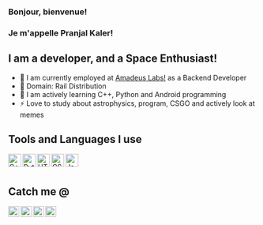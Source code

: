 
<!--
### Hi there 👋
**pranjalkaler/pranjalkaler** is a ✨ _special_ ✨ repository because its `README.md` (this file) appears on your GitHub profile.

Here are some ideas to get you started:

- 🔭 I’m currently working on ...
- 🌱 I’m currently learning ...
- 👯 I’m looking to collaborate on ...
- 🤔 I’m looking for help with ...
- 💬 Ask me about ...
- 📫 How to reach me: ...
- 😄 Pronouns: ...
- ⚡ Fun fact: ...
-->

### Bonjour, bienvenue!
### Je m'appelle Pranjal Kaler!

## I am a developer, and a Space Enthusiast\!
- 🔭 I am currently employed at [Amadeus Labs!](https://amadeus.com/en) as a Backend Developer
- 💬 Domain: Rail Distribution
- 🌱 I am actively learning C++, Python and Android programming
- ⚡ Love to study about astrophysics, program, CSGO and actively look at memes

## Tools and Languages I use
<img align="left" alt="C++" width="26px" src="https://cdn.jsdelivr.net/npm/programming-languages-logos/src/cpp/cpp.png" />
<img align="left" alt="Python" width="26px" src="https://cdn.jsdelivr.net/npm/programming-languages-logos/src/python/python.png" />
<img align="left" alt="HTML5" width="26px" src="https://cdn.jsdelivr.net/npm/programming-languages-logos/src/html/html.png" />
<img align="left" alt="CSS3" width="26px" src="https://cdn.jsdelivr.net/npm/programming-languages-logos/src/css/css.png" />
<img align="left" alt="JavaScript" width="26px" src="https://cdn.jsdelivr.net/npm/programming-languages-logos/src/javascript/javascript.png" />
<br />
<br />

## Catch me @
[<img align="left" alt="pranjalkaler | Twitter" width="22px" src="https://cdn.jsdelivr.net/npm/simple-icons@v3/icons/twitter.svg" />][twitter]
[<img align="left" alt="pranjalkaler | LinkedIn" width="22px" src="https://cdn.jsdelivr.net/npm/simple-icons@v3/icons/linkedin.svg" />][linkedin]
[<img align="left" alt="pranjalkaler | Instagram" width="22px" src="https://cdn.jsdelivr.net/npm/simple-icons@v3/icons/instagram.svg" />][instagram]
[<img align="left" alt="pranjalkaler | Gmail" width="22px" src="https://cdn.jsdelivr.net/npm/simple-icons@3.4.0/icons/gmail.svg" />][gmail]


[twitter]: https://twitter.com/pranjal_kaler
[linkedin]: https://www.linkedin.com/in/pranjal-kaler-8b9931144/
[instagram]: https://www.instagram.com/__pranjalkaler__/
[gmail]: mailto:pranjalkaler3041@gmail.com
